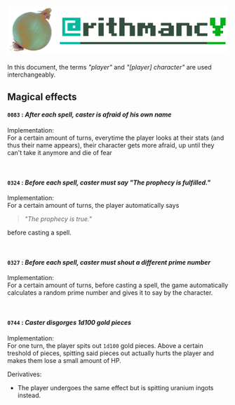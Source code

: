 # ![now with real layers inside!](/__prep/docs/assets/cromniomancy.png)

In this document, the terms *"player"* and *"[player] character"* are used interchangeably.

## Magical effects

#### `0083` : *After each spell, caster is afraid of his own name*

Implementation:<br>
For a certain amount of turns, everytime the player looks at their stats (and thus their name appears), their character gets more afraid, up until they can't take it anymore and die of fear

&nbsp;

#### `0324` : *Before each spell, caster must say "The prophecy is fulfilled."*

Implementation:<br>
For a certain amount of turns, the player automatically says

> *"The prophecy is true."*

before casting a spell.

&nbsp;

#### `0327` : *Before each spell, caster must shout a different prime number*

Implementation:<br>
For a certain amount of turns, before casting a spell, the game automatically calculates a random prime number and gives it to say by the character.

&nbsp;

#### `0744` : *Caster disgorges 1d100 gold pieces*

Implementation:<br>
For one turn, the player spits out `1d100` gold pieces. Above a certain treshold of pieces, spitting said pieces out actually hurts the player and makes them lose a small amount of HP.

Derivatives:<br>
- The player undergoes the same effect but is spitting uranium ingots instead.